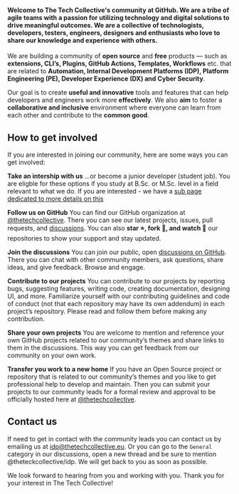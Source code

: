 #### Welcome to The Tech Collective's community at GitHub. We are a **tribe** of agile teams with a passion for utilizing technology and digital solutions to drive **meaningful** outcomes. We are a **collective** of technologists, developers, testers, engineers, designers and enthusiasts who love to share our knowledge and experience with others.

We are building a community of **open source** and **free** products — such as **extensions, CLI’s, Plugins, GitHub Actions, Templates, Workflows** etc. that are related to **Automation, Internal Development Platforms (IDP), Platform Engineering (PE), Developer Experience (DX) and Cyber Security**.

Our goal is to create **useful and innovative** tools and features that can help developers and engineers work more **effectively**. We also **aim** to foster a **collaborative and inclusive** environment where everyone can learn from each other and contribute to the **common good**.

## How to get involved
If you are interested in joining our community, here are some ways you can get involved:

**Take an intership with us** ...or become a junior developer (student job). You are eligble for these options if you study at B.Sc. or M.Sc. level in a field relevant to what we do. If you are interested - we have a [sub page dedicated to more details on this](https://github.com/orgs/thetechcollective/discussions/2) 

**Follow us on GitHub**  You can find our GitHub organization at [@thetechcollective](https://github.com/thetechcollective). There you can see our latest projects, issues, pull requests, and [discussions](https://github.com/orgs/thetechcollective/discussions). You can also **star ⭐, fork 🍴, and watch 👀** our repositories to show your support and stay updated.

**Join the discussions** You can join our public, open [discussions on GitHub](https://github.com/orgs/thetechcollective/discussions). There you can chat with other community members, ask questions, share ideas, and give feedback. Browse and engage.

**Contribute to our projects**  You can contribute to our projects by reporting bugs, suggesting features, writing code, creating documentation, designing UI, and more. Familiarize yourself with our contributing guidelines and code of conduct (not that each repository may have its own addendum) in each project’s repository. Please read and follow them before making any contribution.

**Share your own projects** You are welcome to mention and reference your own GitHub projects related to our community’s themes and share links to them in the discussions. This way you can get feedback from our community on your own work.

**Transfer you work to a new home** If you have an Open Source project or repository that is related to our community’s themes and you like to get professional help to develop and maintain. Then you can submit your projects to our community leads for a formal review and approval to be officially hosted here at [@thetechcollective](https://github.com/thetechcollective).

## Contact us

If need to get in contact with the community leads you can contact us by emailing us at [idp@thetechcollective.eu](mailto:idp@thetechcollective.eu). Or you can go to the `General` category in our discussions, open a new thread and be sure to mention @theteckcollective/idp. We will get back to you as soon as possible.

We look forward to hearing from you and working with you. Thank you for your interest in The Tech Collective!

